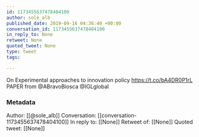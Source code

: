 ```yaml
---
id: 1173455637478404100
author: sole_alb
published_date: 2019-09-16 04:36:40 +00:00
conversation_id: 1173455637478404100
in_reply_to: None
retweet: None
quoted_tweet: None
type: tweet
tags:

---
```


On Experimental approaches to innovation policy https://t.co/bA4DR0P1rL PAPER from @ABravoBiosca @IGLglobal

### Metadata

Author: [[@sole_alb]]
Conversation: [[conversation-1173455637478404100]]
In reply to: [[None]]
Retweet of: [[None]]
Quoted tweet: [[None]]
